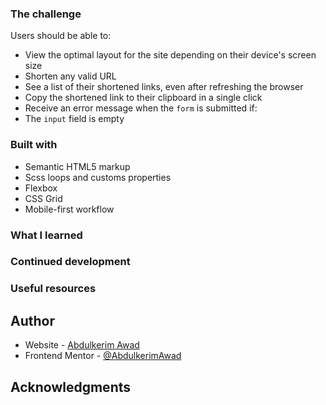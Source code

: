 ### The challenge

Users should be able to:

- View the optimal layout for the site depending on their device's screen size
- Shorten any valid URL
- See a list of their shortened links, even after refreshing the browser
- Copy the shortened link to their clipboard in a single click
- Receive an error message when the `form` is submitted if:
- The `input` field is empty

### Built with

- Semantic HTML5 markup
- Scss loops and customs properties
- Flexbox
- CSS Grid
- Mobile-first workflow

### What I learned

### Continued development

### Useful resources

## Author

- Website - [Abdulkerim Awad](https://abdulkerimawad.github.io/RNXCode/)
- Frontend Mentor - [@AbdulkerimAwad](https://www.frontendmentor.io/profile/yourusername)

## Acknowledgments
